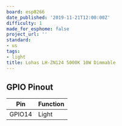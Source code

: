```yaml
---
board: esp8266
date_published: '2019-11-21T12:00:00Z'
difficulty: 1
made_for_esphome: false
project_url: ''
standard:
- us
tags:
- light
title: Lohas LH-ZN124 5000K 10W Dimmable
---
```


## GPIO Pinout

| Pin    | Function |
| ------ | -------- |
| GPIO14 | Light    |